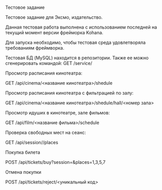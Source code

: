 Тестовое задание

Тестовое задание для Эксмо, издательство.

Данная тестовая работа выполнена с использованием последней на текущий момент
версии фрейморка Kohana. 

Для запуска необходимо, чтобы тестовая среда удовлетворяла требованиям фреймворка.

Тестовая БД (MySQL) находится в репозитории.
Также ее можно сгенерировать командой: GET /service/

Просмотр расписания кинотеатра:

GET /api/cinema/<название кинотеатра>/shedule

Просмотр расписания кинотеатра с фильтрацией по залу:

GET /api/cinema/<название кинотеатра>/shedule/hall/<номер зала>

Просмотр идуших в кинотеатре, зале фильмов:

GET /api/film/<название фильма>/schedule

Проверка свободных мест на сеанс:

GET /api/session/<id session>/places

Покупка билета

POST /api/tickets/buy?session=<id session>&places=1,3,5,7

Отмена покупки

POST /api/tickets/reject/<уникальный код>

